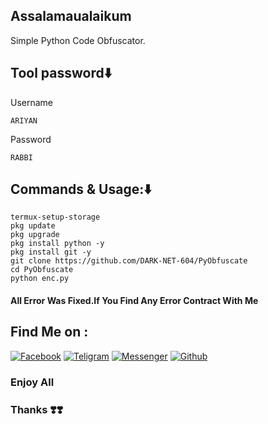 
## Assalamaualaikum

Simple Python Code Obfuscator.

## Tool password⬇️
Username 
````
ARIYAN
````
Password 
````
RABBI
````
## Commands & Usage:⬇️
````
termux-setup-storage
pkg update
pkg upgrade
pkg install python -y
pkg install git -y
git clone https://github.com/DARK-NET-604/PyObfuscate
cd PyObfuscate
python enc.py
````

#### All Error Was Fixed.If You Find Any Error Contract With Me

## Find Me on :

[![Facebook](https://img.shields.io/badge/Facebook-green?style=for-the-badge&logo=facebook)](https://www.facebook.com/DARK.NET.604?mibextid=ZbWKwL)
[![Teligram](https://img.shields.io/badge/Chat-Teligram-blue?style=for-the-badge&logo=teligram)](https://t.me/dark_net12)
[![Messenger](https://img.shields.io/badge/Chat-Messenger-blue?style=for-the-badge&logo=messenger)](https://m.me/DARK.NET.604)
[![Github](https://img.shields.io/badge/Github-Github-143green?style=for-the-badge&logo=github)](https://github.com/DARK.NET.604)


### Enjoy All
### Thanks ❣️❣️
